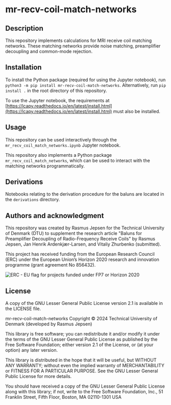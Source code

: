 # mr-recv-coil-match-networks

## Description
This repository implements calculations for MRI receive coil matching networks.
These matching networks provide noise matching, preamplifier decoupling and common-mode rejection.

## Installation
To install the Python package (required for using the Jupyter notebook), run `python3 -m pip install mr-recv-coil-match-networks`.
Alternatively, run `pip install .` in the root directory of this repository.

To use the Jupyter notebook, the requirements at [https://lcapy.readthedocs.io/en/latest/install.html](https://lcapy.readthedocs.io/en/latest/install.html) must also be installed.

## Usage
This repository can be used interactively through the `mr_recv_coil_match_networks.ipynb` Jupyter notebook.

This repository also implements a Python package `mr_recv_coil_match_networks`, which can be used to interact with the matching networks programmatically.

## Derivations
Notebooks relating to the derivation procedure for the baluns are located in the `derivations` directory.

## Authors and acknowledgment
This repository was created by Rasmus Jepsen for the Technical University of Denmark (DTU) to supplement the research article "Baluns for Preamplifier Decoupling of Radio-Frequency Receive Coils" by Rasmus Jepsen, Jan Henrik Ardenkjær-Larsen, and Vitaliy Zhurbenko (submitted).

This project has received funding from the European Research Council (ERC) under the European Union’s Horizon 2020 research and innovation programme (grant agreement No 856432).

![ERC - EU flag for projects funded under FP7 or Horizon 2020](https://erc.europa.eu/sites/default/files/LOGO_ERC-FLAG_EU%20NEGATIF.jpg)

## License
A copy of the GNU Lesser General Public License version 2.1 is available in the LICENSE file.

mr-recv-coil-match-networks
Copyright © 2024 Technical University of Denmark (developed by Rasmus Jepsen)

This library is free software; you can redistribute it and/or
modify it under the terms of the GNU Lesser General Public
License as published by the Free Software Foundation; either
version 2.1 of the License, or (at your option) any later version.

This library is distributed in the hope that it will be useful,
but WITHOUT ANY WARRANTY; without even the implied warranty of
MERCHANTABILITY or FITNESS FOR A PARTICULAR PURPOSE.  See the GNU
Lesser General Public License for more details.

You should have received a copy of the GNU Lesser General Public
License along with this library; if not, write to the Free Software
Foundation, Inc., 51 Franklin Street, Fifth Floor, Boston, MA  02110-1301  USA